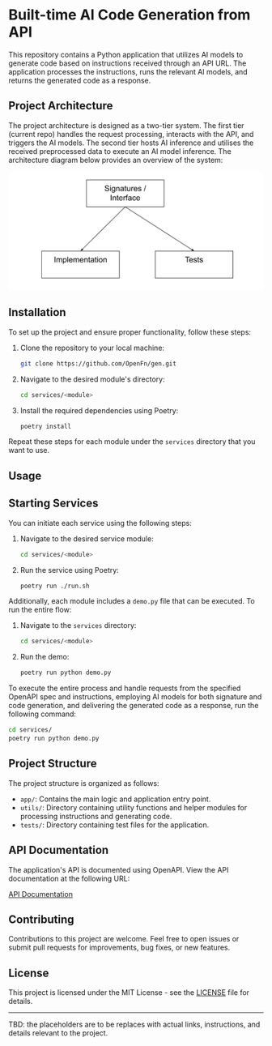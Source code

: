 # Built-time AI Code Generation from API

This repository contains a Python application that utilizes AI models to generate code based on instructions received through an API URL. The application processes the instructions, runs the relevant AI models, and returns the generated code as a response.

## Project Architecture

The project architecture is designed as a two-tier system. The first tier (current repo) handles the request processing, interacts with the API, and triggers the AI models. The second tier hosts AI inference and utilises the received preprocessed data to execute an AI model inference. The architecture diagram below provides an overview of the system:

![Architecture Diagram](./assets/system-architecture.png)

## Installation

To set up the project and ensure proper functionality, follow these steps:

1. Clone the repository to your local machine:

   ```bash
   git clone https://github.com/OpenFn/gen.git
   ```

2. Navigate to the desired module's directory:

   ```bash
   cd services/<module>
   ```

3. Install the required dependencies using Poetry:

   ```bash
   poetry install
   ```

Repeat these steps for each module under the `services` directory that you want to use.

## Usage

## Starting Services

You can initiate each service using the following steps:

1. Navigate to the desired service module:

   ```bash
   cd services/<module>
   ```

2. Run the service using Poetry:

   ```bash
   poetry run ./run.sh
   ```

Additionally, each module includes a `demo.py` file that can be executed. To run the entire flow:

1. Navigate to the `services` directory:

   ```bash
   cd services/<module>
   ```

2. Run the demo:

   ```bash
   poetry run python demo.py
   ```

To execute the entire process and handle requests from the specified OpenAPI spec and instructions, employing AI models for both signature and code generation, and delivering the generated code as a response, run the following command:

```bash
cd services/
poetry run python demo.py
```

## Project Structure

The project structure is organized as follows:

- `app/`: Contains the main logic and application entry point.
- `utils/`: Directory containing utility functions and helper modules for processing instructions and generating code.
- `tests/`: Directory containing test files for the application.

## API Documentation

The application's API is documented using OpenAPI. View the API documentation at the following URL:

[API Documentation](https://yourapidocumentationurl.com)

## Contributing

Contributions to this project are welcome. Feel free to open issues or submit pull requests for improvements, bug fixes, or new features.

## License

This project is licensed under the MIT License - see the [LICENSE](LICENSE) file for details.

---

TBD: the placeholders are to be replaces with actual links, instructions, and details relevant to the project.
